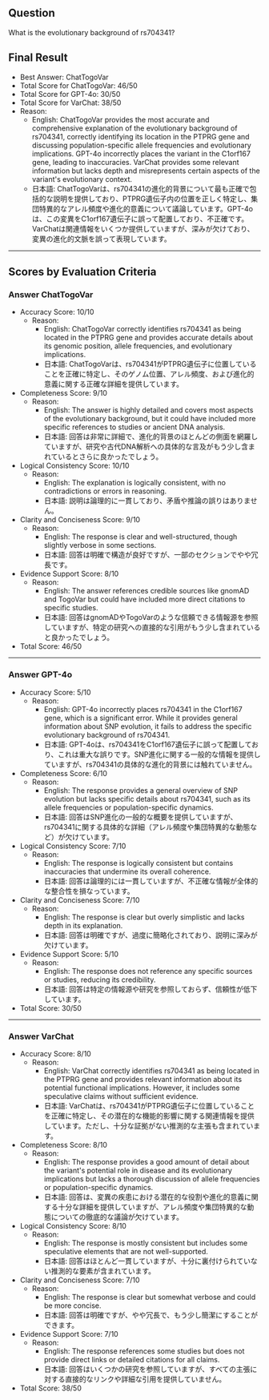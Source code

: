 ## Question

What is the evolutionary background of rs704341?

## Final Result

- Best Answer: ChatTogoVar
- Total Score for ChatTogoVar: 46/50
- Total Score for GPT-4o: 30/50
- Total Score for VarChat: 38/50
- Reason:
  - English: ChatTogoVar provides the most accurate and comprehensive explanation of the evolutionary background of rs704341, correctly identifying its location in the PTPRG gene and discussing population-specific allele frequencies and evolutionary implications. GPT-4o incorrectly places the variant in the C1orf167 gene, leading to inaccuracies. VarChat provides some relevant information but lacks depth and misrepresents certain aspects of the variant's evolutionary context.
  - 日本語: ChatTogoVarは、rs704341の進化的背景について最も正確で包括的な説明を提供しており、PTPRG遺伝子内の位置を正しく特定し、集団特異的なアレル頻度や進化的意義について議論しています。GPT-4oは、この変異をC1orf167遺伝子に誤って配置しており、不正確です。VarChatは関連情報をいくつか提供していますが、深みが欠けており、変異の進化的文脈を誤って表現しています。

---

## Scores by Evaluation Criteria

### Answer ChatTogoVar
- Accuracy Score: 10/10
  - Reason: 
    - English: ChatTogoVar correctly identifies rs704341 as being located in the PTPRG gene and provides accurate details about its genomic position, allele frequencies, and evolutionary implications.
    - 日本語: ChatTogoVarは、rs704341がPTPRG遺伝子に位置していることを正確に特定し、そのゲノム位置、アレル頻度、および進化的意義に関する正確な詳細を提供しています。
- Completeness Score: 9/10
  - Reason: 
    - English: The answer is highly detailed and covers most aspects of the evolutionary background, but it could have included more specific references to studies or ancient DNA analysis.
    - 日本語: 回答は非常に詳細で、進化的背景のほとんどの側面を網羅していますが、研究や古代DNA解析への具体的な言及がもう少し含まれているとさらに良かったでしょう。
- Logical Consistency Score: 10/10
  - Reason: 
    - English: The explanation is logically consistent, with no contradictions or errors in reasoning.
    - 日本語: 説明は論理的に一貫しており、矛盾や推論の誤りはありません。
- Clarity and Conciseness Score: 9/10
  - Reason: 
    - English: The response is clear and well-structured, though slightly verbose in some sections.
    - 日本語: 回答は明確で構造が良好ですが、一部のセクションでやや冗長です。
- Evidence Support Score: 8/10
  - Reason: 
    - English: The answer references credible sources like gnomAD and TogoVar but could have included more direct citations to specific studies.
    - 日本語: 回答はgnomADやTogoVarのような信頼できる情報源を参照していますが、特定の研究への直接的な引用がもう少し含まれていると良かったでしょう。
- Total Score: 46/50

---

### Answer GPT-4o
- Accuracy Score: 5/10
  - Reason: 
    - English: GPT-4o incorrectly places rs704341 in the C1orf167 gene, which is a significant error. While it provides general information about SNP evolution, it fails to address the specific evolutionary background of rs704341.
    - 日本語: GPT-4oは、rs704341をC1orf167遺伝子に誤って配置しており、これは重大な誤りです。SNP進化に関する一般的な情報を提供していますが、rs704341の具体的な進化的背景には触れていません。
- Completeness Score: 6/10
  - Reason: 
    - English: The response provides a general overview of SNP evolution but lacks specific details about rs704341, such as its allele frequencies or population-specific dynamics.
    - 日本語: 回答はSNP進化の一般的な概要を提供していますが、rs704341に関する具体的な詳細（アレル頻度や集団特異的な動態など）が欠けています。
- Logical Consistency Score: 7/10
  - Reason: 
    - English: The response is logically consistent but contains inaccuracies that undermine its overall coherence.
    - 日本語: 回答は論理的には一貫していますが、不正確な情報が全体的な整合性を損なっています。
- Clarity and Conciseness Score: 7/10
  - Reason: 
    - English: The response is clear but overly simplistic and lacks depth in its explanation.
    - 日本語: 回答は明確ですが、過度に簡略化されており、説明に深みが欠けています。
- Evidence Support Score: 5/10
  - Reason: 
    - English: The response does not reference any specific sources or studies, reducing its credibility.
    - 日本語: 回答は特定の情報源や研究を参照しておらず、信頼性が低下しています。
- Total Score: 30/50

---

### Answer VarChat
- Accuracy Score: 8/10
  - Reason: 
    - English: VarChat correctly identifies rs704341 as being located in the PTPRG gene and provides relevant information about its potential functional implications. However, it includes some speculative claims without sufficient evidence.
    - 日本語: VarChatは、rs704341がPTPRG遺伝子に位置していることを正確に特定し、その潜在的な機能的影響に関する関連情報を提供しています。ただし、十分な証拠がない推測的な主張も含まれています。
- Completeness Score: 8/10
  - Reason: 
    - English: The response provides a good amount of detail about the variant's potential role in disease and its evolutionary implications but lacks a thorough discussion of allele frequencies or population-specific dynamics.
    - 日本語: 回答は、変異の疾患における潜在的な役割や進化的意義に関する十分な詳細を提供していますが、アレル頻度や集団特異的な動態についての徹底的な議論が欠けています。
- Logical Consistency Score: 8/10
  - Reason: 
    - English: The response is mostly consistent but includes some speculative elements that are not well-supported.
    - 日本語: 回答はほとんど一貫していますが、十分に裏付けられていない推測的な要素が含まれています。
- Clarity and Conciseness Score: 7/10
  - Reason: 
    - English: The response is clear but somewhat verbose and could be more concise.
    - 日本語: 回答は明確ですが、やや冗長で、もう少し簡潔にすることができます。
- Evidence Support Score: 7/10
  - Reason: 
    - English: The response references some studies but does not provide direct links or detailed citations for all claims.
    - 日本語: 回答はいくつかの研究を参照していますが、すべての主張に対する直接的なリンクや詳細な引用を提供していません。
- Total Score: 38/50
